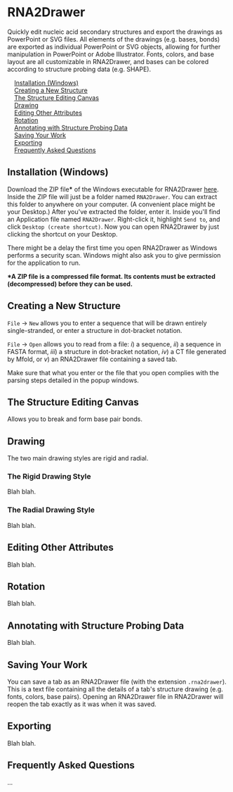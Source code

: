 # RNA2Drawer

Quickly edit nucleic acid secondary structures and export the drawings as PowerPoint or SVG files. All elements of the drawings (e.g. bases, bonds) are exported as individual PowerPoint or SVG objects, allowing for further manipulation in PowerPoint or Adobe Illustrator. Fonts, colors, and base layout are all customizable in RNA2Drawer, and bases can be colored according to structure probing data (e.g. SHAPE).

&nbsp;&nbsp;&nbsp;&nbsp;[Installation (Windows)](#installation-windows)<br />
&nbsp;&nbsp;&nbsp;&nbsp;[Creating a New Structure](#creating-a-new-structure)<br />
&nbsp;&nbsp;&nbsp;&nbsp;[The Structure Editing Canvas](#the-structure-editing-canvas)<br />
&nbsp;&nbsp;&nbsp;&nbsp;[Drawing](#drawing)<br />
&nbsp;&nbsp;&nbsp;&nbsp;[Editing Other Attributes](#editing-other-attributes)<br />
&nbsp;&nbsp;&nbsp;&nbsp;[Rotation](#rotation)<br />
&nbsp;&nbsp;&nbsp;&nbsp;[Annotating with Structure Probing Data](#annotating-with-structure-probing-data)<br />
&nbsp;&nbsp;&nbsp;&nbsp;[Saving Your Work](#saving-your-work)<br />
&nbsp;&nbsp;&nbsp;&nbsp;[Exporting](#exporting)<br />
&nbsp;&nbsp;&nbsp;&nbsp;[Frequently Asked Questions](#frequently-asked-questions)<br />

## Installation (Windows)

Download the ZIP file<b>*</b> of the Windows executable for RNA2Drawer [here](https://sourceforge.net/projects/rna2drawer/). Inside the ZIP file will just be a folder named `RNA2Drawer`. You can extract this folder to anywhere on your computer. (A convenient place might be your Desktop.) After you've extracted the folder, enter it. Inside you'll find an Application file named `RNA2Drawer`. Right-click it, highlight `Send to`, and click `Desktop (create shortcut)`. Now you can open RNA2Drawer by just clicking the shortcut on your Desktop.

There might be a delay the first time you open RNA2Drawer as Windows performs a security scan. Windows might also ask you to give permission for the application to run.

<b>*A ZIP file is a compressed file format. Its contents must be extracted (decompressed) before they can be used.</b>

## Creating a New Structure

`File` -> `New` allows you to enter a sequence that will be drawn entirely single-stranded, or enter a structure in dot-bracket notation.

`File` -> `Open` allows you to read from a file: <em>i</em>) a sequence, <em>ii</em>) a sequence in FASTA format, <em>iii</em>) a structure in dot-bracket notation, <em>iv</em>) a CT file generated by Mfold, or <em>v</em>) an RNA2Drawer file containing a saved tab.

Make sure that what you enter or the file that you open complies with the parsing steps detailed in the popup windows.

## The Structure Editing Canvas

Allows you to break and form base pair bonds.

## Drawing

The two main drawing styles are rigid and radial.

### The Rigid Drawing Style

Blah blah.

### The Radial Drawing Style

Blah blah.

## Editing Other Attributes

Blah blah.

## Rotation

Blah blah.

## Annotating with Structure Probing Data

Blah blah.

## Saving Your Work

You can save a tab as an RNA2Drawer file (with the extension `.rna2drawer`). This is a text file containing all the details of a tab's structure drawing (e.g. fonts, colors, base pairs). Opening an RNA2Drawer file in RNA2Drawer will reopen the tab exactly as it was when it was saved.

## Exporting

Blah blah.

## Frequently Asked Questions

...
